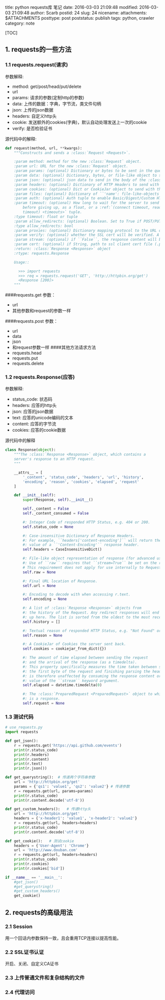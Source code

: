 title: python requests库 笔记 
date: 2016-03-03 21:09:48
modified: 2016-03-03 21:09:48
author: Scarb
postid: 24
slug: 24
nicename: 
attachments: $ATTACHMENTS
posttype: post
poststatus: publish
tags: python, crawler
category: note

[TOC]

## 1. requests的一些方法
### 1.1 requests.request(请求)
参数解释:

 - method: get/post/head/put/delete
 - url
 - params: 请求的参数(定制http的参数)
 - data: 上传的数据：字典，字节流，类文件句柄
 - json: 上传的json数据
 - headers: 自定义http头
 - cookie: 发送额外的cookies(字典)，默认自动处理发送上一次的cookie
 - verify: 是否检验证书

源代码中的解释:
```python
def request(method, url, **kwargs):
    """Constructs and sends a :class:`Request <Request>`.

    :param method: method for the new :class:`Request` object.
    :param url: URL for the new :class:`Request` object.
    :param params: (optional) Dictionary or bytes to be sent in the query string for the :class:`Request`.
    :param data: (optional) Dictionary, bytes, or file-like object to send in the body of the :class:`Request`.
    :param json: (optional) json data to send in the body of the :class:`Request`.
    :param headers: (optional) Dictionary of HTTP Headers to send with the :class:`Request`.
    :param cookies: (optional) Dict or CookieJar object to send with the :class:`Request`.
    :param files: (optional) Dictionary of ``'name': file-like-objects`` (or ``{'name': ('filename', fileobj)}``) for multipart encoding upload.
    :param auth: (optional) Auth tuple to enable Basic/Digest/Custom HTTP Auth.
    :param timeout: (optional) How long to wait for the server to send data
        before giving up, as a float, or a :ref:`(connect timeout, read
        timeout) <timeouts>` tuple.
    :type timeout: float or tuple
    :param allow_redirects: (optional) Boolean. Set to True if POST/PUT/DELETE redirect following is allowed.
    :type allow_redirects: bool
    :param proxies: (optional) Dictionary mapping protocol to the URL of the proxy.
    :param verify: (optional) whether the SSL cert will be verified. A CA_BUNDLE path can also be provided. Defaults to ``True``.
    :param stream: (optional) if ``False``, the response content will be immediately downloaded.
    :param cert: (optional) if String, path to ssl client cert file (.pem). If Tuple, ('cert', 'key') pair.
    :return: :class:`Response <Response>` object
    :rtype: requests.Response

    Usage::

      >>> import requests
      >>> req = requests.request('GET', 'http://httpbin.org/get')
      <Response [200]>
    """
```
####requests.get
参数：

 - url
 - 其他参数和request的参数一样

####requests.post
参数：

 - url
 - data
 - json
 - 和request参数一样
####其他方法请求方法
 - requests.head
 - requests.put
 - requests.delete

### 1.2 requests.Response(应答)
参数解释:

 - status_code: 状态码
 - headers: 应答的http头
 - json: 应答的json数据
 - text: 应答的unicode编码的文本
 - content: 应答的字节流
 - cookies: 应答的cookie数据

源代码中的解释
```python
class Response(object):
    """The :class:`Response <Response>` object, which contains a
    server's response to an HTTP request.
    """

    __attrs__ = [
        '_content', 'status_code', 'headers', 'url', 'history',
        'encoding', 'reason', 'cookies', 'elapsed', 'request'
    ]

    def __init__(self):
        super(Response, self).__init__()

        self._content = False
        self._content_consumed = False

        #: Integer Code of responded HTTP Status, e.g. 404 or 200.
        self.status_code = None

        #: Case-insensitive Dictionary of Response Headers.
        #: For example, ``headers['content-encoding']`` will return the
        #: value of a ``'Content-Encoding'`` response header.
        self.headers = CaseInsensitiveDict()

        #: File-like object representation of response (for advanced usage).
        #: Use of ``raw`` requires that ``stream=True`` be set on the request.
        # This requirement does not apply for use internally to Requests.
        self.raw = None

        #: Final URL location of Response.
        self.url = None

        #: Encoding to decode with when accessing r.text.
        self.encoding = None

        #: A list of :class:`Response <Response>` objects from
        #: the history of the Request. Any redirect responses will end
        #: up here. The list is sorted from the oldest to the most recent request.
        self.history = []

        #: Textual reason of responded HTTP Status, e.g. "Not Found" or "OK".
        self.reason = None

        #: A CookieJar of Cookies the server sent back.
        self.cookies = cookiejar_from_dict({})

        #: The amount of time elapsed between sending the request
        #: and the arrival of the response (as a timedelta).
        #: This property specifically measures the time taken between sending
        #: the first byte of the request and finishing parsing the headers. It
        #: is therefore unaffected by consuming the response content or the
        #: value of the ``stream`` keyword argument.
        self.elapsed = datetime.timedelta(0)

        #: The :class:`PreparedRequest <PreparedRequest>` object to which this
        #: is a response.
        self.request = None
```
### 1.3 测试代码
```python
# use_requests.py
import requests

def get_json():
    r = requests.get('https://api.github.com/events')
    print(r.status_code)
    print(r.headers)
    print(r.content)
    print(r.text)
    print(r.json())

def get_querystring():  # 传递两个字符串参数
    url = 'http://httpbin.org/get'
    params = {'qs1': 'value1', 'qs2': 'value2'} # 传递参数
    r = requests.get(url, params=params)
    print(r.status_code)
    print(r.content.decode('utf-8'))

def get_custom_headers():   # 传递http头
    url = 'http://httpbin.org/get'
    headers = {'x-header1': 'value1', 'x-header2': 'value2'}
    r = requests.get(url, headers=headers)
    print(r.status_code)
    print(r.content.decode('utf-8'))

def get_cookie():   # 测试cookie
    headers = {'User-Agent': 'Chrome'}
    url = 'http://www.douban.com'
    r = requests.get(url, headers=headers)
    print(r.status_code)
    print(r.cookies)
    print(r.cookies['bid'])

if __name__ == '__main__':
    #get_json()
    #get_querystring()
    #get_custom_headers()
    get_cookie()
```
## 2. requests的高级用法
### 2.1 Session
用一个回话内参数保持一致，且会重用TCP连接以提高性能。
### 2.2 SSL证书认证
开启、关闭、自定义CA证书
### 2.3 上传普通文件和复杂结构的文件
### 2.4 代理访问